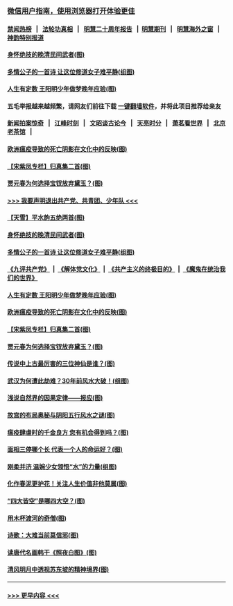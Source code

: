 ### [微信用户指南，使用浏览器打开体验更佳](https://github.com/gfw-breaker/banned-news1/blob/master/indexes/wechat-guide.md?t=0)
#### [禁闻热榜](热点新闻.md?t=0)  &nbsp;&nbsp;|&nbsp;&nbsp; [法轮功真相](https://github.com/gfw-breaker/truth/blob/master/README.md?t=0) &nbsp;&nbsp;|&nbsp;&nbsp; [明慧二十周年报告](https://github.com/gfw-breaker/mh-reports/blob/master/README.md?t=0) &nbsp;&nbsp;|&nbsp;&nbsp;[明慧期刊](https://github.com/gfw-breaker/mh-qikan) &nbsp;&nbsp;|&nbsp;&nbsp; [明慧海外之窗](https://github.com/gfw-breaker/mh-news/blob/master/README.md?t=0) &nbsp;&nbsp;|&nbsp;&nbsp; [神韵特别报道](https://github.com/gfw-breaker/mh-news/blob/master/shenyun.md?t=0)
#### [身怀绝技的晚清民间武者(图)](../pages/p7/921488.md?t=02040811) 
#### [多情公子的一首诗 让这位修道女子难平静(组图)](../pages/p7/886851.md?t=02040811) 
#### [人生有定数 王阳明少年做梦晚年应验(图)](../pages/p7/921608.md?t=02040811) 
#### 五毛举报越来越频繁，请网友们前往下载 [一键翻墙软件](https://github.com/gfw-breaker/ssr-accounts)，并将此项目推荐给亲友
#### [新闻拍案惊奇](https://github.com/gfw-breaker/banned-news1/blob/master/pages/link4.md) &nbsp;&nbsp;|&nbsp;&nbsp; [江峰时刻](https://github.com/gfw-breaker/banned-news1/blob/master/pages/link4.md) &nbsp;&nbsp;|&nbsp;&nbsp; [文昭谈古论今](https://github.com/gfw-breaker/banned-news1/blob/master/pages/link4.md) &nbsp;&nbsp;|&nbsp;&nbsp; [天亮时分](https://github.com/gfw-breaker/banned-news1/blob/master/pages/link4.md) &nbsp;&nbsp;|&nbsp;&nbsp; [萧茗看世界](https://github.com/gfw-breaker/banned-news1/blob/master/pages/link4.md) &nbsp;&nbsp;|&nbsp;&nbsp; [北京老茶馆](https://github.com/gfw-breaker/banned-news1/blob/master/pages/link4.md) &nbsp;&nbsp;|&nbsp;&nbsp; 
#### [欧洲瘟疫导致的死亡阴影在文化中的反映(图)](../pages/p7/921313.md?t=02040811) 
#### [【宋紫凤专栏】归真集二首(图)](../pages/p7/921582.md?t=02040811) 
#### [贾元春为何选择宝钗放弃黛玉？(图)](../pages/p7/921330.md?t=02040811) 
#### [>>> 我要声明退出共产党、共青团、少年队 <<<](https://github.com/begood0513/goodnews/blob/master/quit/letter.md) 
#### [【天雪】平水韵五绝两首(图)](../pages/p7/921604.md?t=02040811) 
#### [身怀绝技的晚清民间武者(图)](../pages/p7/921488.md?t=02040811) 
#### [多情公子的一首诗 让这位修道女子难平静(组图)](../pages/p7/886851.md?t=02040811) 
#### [《九评共产党》](https://github.com/begood0513/9ping.md/blob/master/README.md) &nbsp;|&nbsp; [《解体党文化》](../../../../jtdwh.md/blob/master/README.md)  &nbsp;|&nbsp; [《共产主义的终极目的》](../../../../gczydzjmd.md/blob/master/README.md) &nbsp;|&nbsp; [《魔鬼在统治我们的世界》](../../../../mgztzwmdsj.md/blob/master/README.md) 
#### [人生有定数 王阳明少年做梦晚年应验(图)](../pages/p7/921608.md?t=02040811) 
#### [欧洲瘟疫导致的死亡阴影在文化中的反映(图)](../pages/p7/921313.md?t=02040811) 
#### [【宋紫凤专栏】归真集二首(图)](../pages/p7/921582.md?t=02040811) 
#### [贾元春为何选择宝钗放弃黛玉？(图)](../pages/p7/921330.md?t=02040811) 
#### [传说中上古最厉害的三位神仙是谁？(图)](../pages/p7/921337.md?t=02040811) 
#### [武汉为何遭此劫难？30年前风水大破！(组图)](../pages/p7/921355.md?t=02040811) 
#### [浅说自然界的因果定律——报应(图)](../pages/p7/921325.md?t=02040811) 
#### [故宫的布局奥秘与阴阳五行风水之谜(图)](../pages/p7/921340.md?t=02040811) 
#### [瘟疫肆虐时的千金良方 您有机会得到吗？(图)](../pages/p7/921293.md?t=02040811) 
#### [面相三停哪个长 代表一个人的命运好？(图)](../pages/p7/892043.md?t=02040811) 
#### [刚柔并济 温婉少女领悟“水”的力量(组图)](../pages/p7/921088.md?t=02040811) 
#### [化作春泥更护花！关注人生价值非他莫属(图)](../pages/p7/893296.md?t=02040811) 
#### [“四大皆空”是哪四大空？(图)](../pages/p7/920924.md?t=02040811) 
#### [用木杯渡河的奇僧(图)](../pages/p7/920976.md?t=02040811) 
#### [诗歌：大难当前莫信邪(图)](../pages/p7/920917.md?t=02040811) 
#### [读唐代名画韩干《照夜白图》(图)](../pages/p7/921424.md?t=02040811) 
#### [清风明月中透视苏东坡的精神境界(图)](../pages/p7/920734.md?t=02040811) 

----
#### [ >>> 更早内容 <<< ](../indexes/p7-earlier.md)
